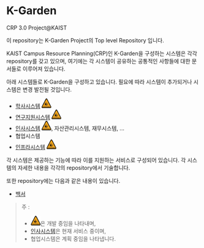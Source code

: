 # K-Garden
CRP 3.0 Project@KAIST

이 repository는 K-Garden Project의 Top level Repository 입니다.

KAIST Campus Resource Planning(CRP)인 K-Garden을 구성하는 시스템은 각각 repository를 갖고 있으며, 여기에는 각 시스템이 공유하는 공통적인 사항들에 대한 문서들로 이루어져 있습니다.

아래 시스템들로 K-Garden을 구성하고 있습니다. 필요에 따라 시스템이 추가되거나 시스템은 변경 발전될 것입니다.

-	[학사시스템](Lilac) <img src="Pics/workInProgress.jpg" width="25" height="25">
-	[연구지원시스템](Calla) <img src="Pics/workInProgress.jpg" width="25" height="25">
-	[인사시스템](Lavender) <img src="Pics/workInProgress.jpg" width="25" height="25">, 자산관리시스템, 재무시스템, ...
-	협업시스템
-	[인프라시스템](Vervena) <img src="Pics/workInProgress.jpg" width="25" height="25">

각 시스템은 제공하는 기능에 따라 이를 지원하는 서비스로 구성되어 있습니다. 각 시스템의 자세한 내용을 각각의 repository에서 기술합니다.

또한 repository에는 다음과 같은 내용이 있습니다.

-	[백서](WhitePapers/whitePaper.md)


> 주 :
> - <img src="Pics/workInProgress.jpg" width="25" height="25">은 개발 중임을 나타내며,
> - [인사시스템](Lavender)은 현재 서비스 중이며,
> - 협업시스템은 계획 중임을 나타냅니다.
